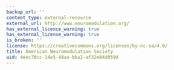 ```yaml
---
backup_url: ''
content_type: external-resource
external_url: http://www.neuromodulation.org/
has_external_licence_warning: true
has_external_license_warning: true
is_broken: ''
license: https://creativecommons.org/licenses/by-nc-sa/4.0/
title: American Neuromodulation Society
uid: 4eec78cc-14e5-48aa-bba2-af32e84d059d
---
```

